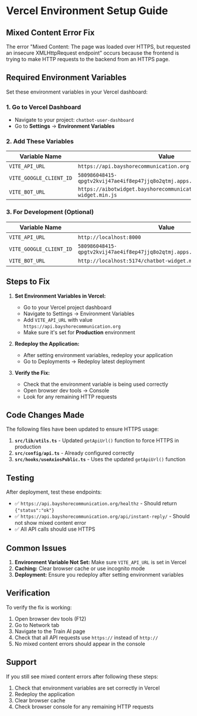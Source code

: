 # Vercel Environment Setup Guide

## Mixed Content Error Fix

The error "Mixed Content: The page was loaded over HTTPS, but requested an insecure XMLHttpRequest endpoint" occurs because the frontend is trying to make HTTP requests to the backend from an HTTPS page.

## Required Environment Variables

Set these environment variables in your Vercel dashboard:

### 1. Go to Vercel Dashboard

- Navigate to your project: `chatbot-user-dashboard`
- Go to **Settings** → **Environment Variables**

### 2. Add These Variables

| Variable Name           | Value                                                                      | Environment |
| ----------------------- | -------------------------------------------------------------------------- | ----------- |
| `VITE_API_URL`          | `https://api.bayshorecommunication.org`                                    | Production  |
| `VITE_GOOGLE_CLIENT_ID` | `580986048415-qpgtv2kvij47ae4if8ep47jjq8o2qtmj.apps.googleusercontent.com` | Production  |
| `VITE_BOT_URL`          | `https://aibotwidget.bayshorecommunication.org/chatbot-widget.min.js`      | Production  |

### 3. For Development (Optional)

| Variable Name           | Value                                                                      | Environment |
| ----------------------- | -------------------------------------------------------------------------- | ----------- |
| `VITE_API_URL`          | `http://localhost:8000`                                                    | Development |
| `VITE_GOOGLE_CLIENT_ID` | `580986048415-qpgtv2kvij47ae4if8ep47jjq8o2qtmj.apps.googleusercontent.com` | Development |
| `VITE_BOT_URL`          | `http://localhost:5174/chatbot-widget.min.js`                              | Development |

## Steps to Fix

1. **Set Environment Variables in Vercel:**

   - Go to your Vercel project dashboard
   - Navigate to Settings → Environment Variables
   - Add `VITE_API_URL` with value `https://api.bayshorecommunication.org`
   - Make sure it's set for **Production** environment

2. **Redeploy the Application:**

   - After setting environment variables, redeploy your application
   - Go to Deployments → Redeploy latest deployment

3. **Verify the Fix:**
   - Check that the environment variable is being used correctly
   - Open browser dev tools → Console
   - Look for any remaining HTTP requests

## Code Changes Made

The following files have been updated to ensure HTTPS usage:

1. **`src/lib/utils.ts`** - Updated `getApiUrl()` function to force HTTPS in production
2. **`src/config/api.ts`** - Already configured correctly
3. **`src/hooks/useAxiosPublic.ts`** - Uses the updated `getApiUrl()` function

## Testing

After deployment, test these endpoints:

- ✅ `https://api.bayshorecommunication.org/healthz` - Should return `{"status":"ok"}`
- ✅ `https://api.bayshorecommunication.org/api/instant-reply/` - Should not show mixed content error
- ✅ All API calls should use HTTPS

## Common Issues

1. **Environment Variable Not Set:** Make sure `VITE_API_URL` is set in Vercel
2. **Caching:** Clear browser cache or use incognito mode
3. **Deployment:** Ensure you redeploy after setting environment variables

## Verification

To verify the fix is working:

1. Open browser dev tools (F12)
2. Go to Network tab
3. Navigate to the Train AI page
4. Check that all API requests use `https://` instead of `http://`
5. No mixed content errors should appear in the console

## Support

If you still see mixed content errors after following these steps:

1. Check that environment variables are set correctly in Vercel
2. Redeploy the application
3. Clear browser cache
4. Check browser console for any remaining HTTP requests
